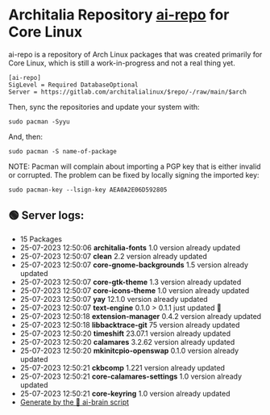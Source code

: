 # Architalia Repository [ai-repo](https://gitlab.com/architalialinux/ai-repo) for Core Linux

ai-repo is a repository of Arch Linux packages that was created primarily for Core Linux, which is still a work-in-progress and not a real thing yet.

```
[ai-repo]
SigLevel = Required DatabaseOptional
Server = https://gitlab.com/architalialinux/$repo/-/raw/main/$arch 
```

Then, sync the repositories and update your system with:

```
sudo pacman -Syyu
```

And, then:

```
sudo pacman -S name-of-package
```

NOTE: Pacman will complain about importing a PGP key that is either invalid or corrupted.  The problem can be fixed by locally signing the imported key:

```
sudo pacman-key --lsign-key AEA0A2E06D592805
```



## 🟢 Server logs:
- 15 Packages
- 25-07-2023 12:50:06 **architalia-fonts** 1.0 version already updated
- 25-07-2023 12:50:07 **clean** 2.2 version already updated
- 25-07-2023 12:50:07 **core-gnome-backgrounds** 1.5 version already updated
- 25-07-2023 12:50:07 **core-gtk-theme** 1.3 version already updated
- 25-07-2023 12:50:07 **core-icons-theme** 1.0 version already updated
- 25-07-2023 12:50:07 **yay** 12.1.0 version already updated
- 25-07-2023 12:50:07 **text-engine** 0.1.0 > 0.1.1 just updated 🔹
- 25-07-2023 12:50:18 **extension-manager** 0.4.2 version already updated
- 25-07-2023 12:50:18 **libbacktrace-git** 75 version already updated
- 25-07-2023 12:50:20 **timeshift** 23.07.1 version already updated
- 25-07-2023 12:50:20 **calamares** 3.2.62 version already updated
- 25-07-2023 12:50:20 **mkinitcpio-openswap** 0.1.0 version already updated
- 25-07-2023 12:50:21 **ckbcomp** 1.221 version already updated
- 25-07-2023 12:50:21 **core-calamares-settings** 1.0 version already updated
- 25-07-2023 12:50:21 **core-keyring** 1.0 version already updated
 - [Generate by the 🤖 ai-brain script](https://gitlab.com/architalialinux/ai-repo/-/blob/main/ai-brain)
